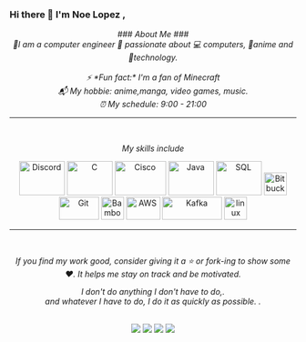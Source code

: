 ### Hi there 👋 I'm Noe Lopez ,

 <!-- Sections -->
<p align="center">
   <i>### About Me ###</i>
   <br>
   <i>🔰I am a computer engineer  💜 passionate about 💻 computers, 🌸anime and 💾technology.</i>
   <br>
   <i> </i>
   <br> 
   <i>⚡ *Fun fact:* I'm a fan of Minecraft </i>
   <br>
   <i>📬 My hobbie: anime,manga, video games, music.</i>
   <br>
   <i>⏰ My schedule: 9:00 - 21:00 </i>
   <br>

<!--

### About Me
🔰I am a computer engineer  💜 passionate about 💻 computers, 🌸anime and 💾technology.


- ⚡ *Fun fact:* I'm a fan of Minecraft
- 📬 My hobbie: anime,manga, video games, music.
- ⏰ My schedule: 9:00 - 21:00
-->

<hr>
<!--Frame-->
<br>

<!--Skills -->
<p align="center">
<i>My skills include</i>
<br>

<p align="center">
	<img title="Discord" alt="Discord" src="https://img.shields.io/badge/-Discord-0D1117?style=rounded-square&logo=Discord&logoColor=violet" width="80" height="60" />
	<img title="C" alt="C" src="https://img.shields.io/badge/-C-0D1117?style=rounded-square&logo=C&logoColor=blue" width="80" height="60" />
	<img title="Cisco" alt="Cisco" src="https://img.shields.io/badge/-Cisco-0D1117?style=rounded-square&logo=cisco&logoColor=blue" width="90" height="60" />
	<img title="Java" alt="Java" src="https://img.shields.io/badge/-Java-0D1117?style=rounded-square&logo=java&logoColor=white" width="80" height="60" />
	<img title="SQL" alt="SQL" src="https://img.shields.io/badge/-SQL-0D1117?style=rounded-square&logo=sql&logoColor=white" width="80" height="60" />
	<img title="Bitbucket" alt="Bitbucket" src="https://raw.githubusercontent.com/Thomas-George-T/Thomas-George-T/master/assets/bitbucket.svg" height="40" />
	<img title="Git" alt="Git" src="https://raw.githubusercontent.com/Thomas-George-T/Thomas-George-T/master/assets/git.svg" width="70" height="40" />
	<img title="Bamboo" alt="Bamboo" src="https://raw.githubusercontent.com/Thomas-George-T/Thomas-George-T/master/assets/bamboo.svg" width="40" height="40" />	
	<img title="AWS" alt="AWS" src="https://raw.githubusercontent.com/Thomas-George-T/Thomas-George-T/master/assets/aws.svg" width="60" height="40" />
	<img title="Kafka" alt="Kafka" src="https://raw.githubusercontent.com/Thomas-George-T/Thomas-George-T/master/assets/kafka.svg" width="105" height="40" />
	<img title="linux" alt="linux" src="https://raw.githubusercontent.com/Thomas-George-T/Thomas-George-T/master/assets/linux-tux.svg" width="40" />
</p>

<!--
*Thomas-George-T/Thomas-George-T* is a ✨ special ✨ repository because its `README.md` (this file) appears on your GitHub profile.
T
Here are some ideas to get you started:

- 🔭 I’m currently working on ...
- 🌱 I’m currently learning ...
- 👯 I’m looking to collaborate on ...						|
- 🤔 I’m looking for help with ...						Comments
- 💬 Ask me about ...										|
- 📫 How to reach me: ...
- 😄 Pronouns: ...
- ⚡ Fun fact: ...



### My Recent post on Medium!
<a target="_blank" href="https://github-readme-medium-recent-article.vercel.app/medium/@thomas_george_thomas/0"><img src="https://github-readme-medium-recent-article.vercel.app/medium/@thomas_george_thomas/0" alt="Recent Article on medium"></img></a>   
  
   --> 

<hr>
<!--Frame-->
<br>

<p align="center">
<i>If you find my work good, consider giving it a ⭐ or fork-ing to show some ❤️. It helps me stay on track and be motivated.</i>
<br>

<p align="center">
   <i>I don't do anything I don't have to do,.</i>
   <br>
   <i>and whatever I have to do, I do it as quickly as possible. .</i>
   <br>
<br>	

<p align="center"> 
<a target="_blank" href="https://www.linkedin.com/in/thomasgeorgethomas"><img src="https://img.shields.io/badge/-LinkedIn-0077B5?style=for-the-badge&logo=Linkedin&logoColor=white"></img></a>
<a target="_blank" href="mailto:thomasgeorgethomas@gmail.com"><img src="https://img.shields.io/badge/-Gmail-D14836?style=for-the-badge&logo=Gmail&logoColor=white"></img></a>
<a target="_blank" href="https://medium.com/@thomas_george_thomas"><img src="https://img.shields.io/badge/-Medium-12100E?style=for-the-badge&logo=Medium&logoColor=white"></img></a>
<a target="_blank" href="https://twitter.com/Thomas_George_T"><img src="https://img.shields.io/badge/-Twitter-1DA1F2?style=for-the-badge&logo=Twitter&logoColor=white"></img></a>
<br>
</p>

